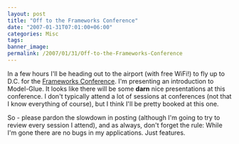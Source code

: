 ```yaml
---
layout: post
title: "Off to the Frameworks Conference"
date: "2007-01-31T07:01:00+06:00"
categories: Misc 
tags: 
banner_image: 
permalink: /2007/01/31/Off-to-the-Frameworks-Conference
---
```


In a few hours I'll be heading out to the airport (with free WiFi!) to fly up to D.C. for the <a href="http://www.frameworksconference.com/">Frameworks Conference</a>. I'm presenting an introduction to Model-Glue.  It looks like there will be some <b>darn</b> nice presentations at this conference. I don't typically attend a lot of sessions at conferences (not that I know everything of course), but I think I'll be pretty booked at this one.

So - please pardon the slowdown in posting (although I'm going to try to review every session I attend), and as always, don't forget the rule: While I'm gone there are no bugs in my applications. Just features.